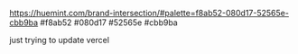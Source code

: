 https://huemint.com/brand-intersection/#palette=f8ab52-080d17-52565e-cbb9ba
#f8ab52
#080d17
#52565e
#cbb9ba


just trying to update vercel